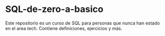 # SQL-de-zero-a-basico
Este repositorio es un curso de SQL para personas que nunca han estado en el area tech. Contiene definiciones, ejercicios y más. 
